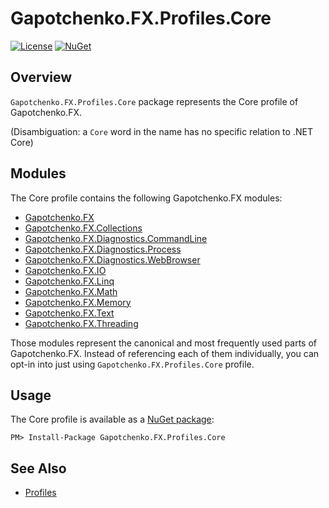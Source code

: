 ﻿# Gapotchenko.FX.Profiles.Core

[![License](https://img.shields.io/badge/license-MIT-green.svg)](../../LICENSE)
[![NuGet](https://img.shields.io/nuget/v/Gapotchenko.FX.Profiles.Core.svg)](https://www.nuget.org/packages/Gapotchenko.FX.Profiles.Core)

## Overview

`Gapotchenko.FX.Profiles.Core` package represents the Core profile of Gapotchenko.FX.

(Disambiguation: a `Core` word in the name has no specific relation to .NET Core)

## Modules

The Core profile contains the following Gapotchenko.FX modules:

- [Gapotchenko.FX](../../Modules/Catalog/Gapotchenko.FX#readme)
- [Gapotchenko.FX.Collections](../../Modules/Catalog/Gapotchenko.FX.Collections#readme)
- [Gapotchenko.FX.Diagnostics.CommandLine](../../Modules/Catalog/Diagnostics/Gapotchenko.FX.Diagnostics.CommandLine#readme)
- [Gapotchenko.FX.Diagnostics.Process](../../Modules/Catalog/Diagnostics/Gapotchenko.FX.Diagnostics.Process#readme)
- [Gapotchenko.FX.Diagnostics.WebBrowser](../../Modules/Catalog/Diagnostics/Gapotchenko.FX.Diagnostics.WebBrowser#readme)
- [Gapotchenko.FX.IO](../../Modules/Catalog/Gapotchenko.FX.IO#readme)
- [Gapotchenko.FX.Linq](../../Modules/Catalog/Linq/Gapotchenko.FX.Linq#readme)
- [Gapotchenko.FX.Math](../../Modules/Catalog/Math/Gapotchenko.FX.Math#readme)
- [Gapotchenko.FX.Memory](../../Modules/Catalog/Gapotchenko.FX.Memory#readme)
- [Gapotchenko.FX.Text](../../Modules/Catalog/Gapotchenko.FX.Text#readme)
- [Gapotchenko.FX.Threading](../../Modules/Catalog/Gapotchenko.FX.Threading#readme)

Those modules represent the canonical and most frequently used parts of Gapotchenko.FX.
Instead of referencing each of them individually, you can opt-in into just using `Gapotchenko.FX.Profiles.Core` profile.

## Usage

The Core profile is available as a [NuGet package](https://nuget.org/packages/Gapotchenko.FX.Profiles.Core):

```
PM> Install-Package Gapotchenko.FX.Profiles.Core
```

## See Also

- [Profiles](..#readme)
